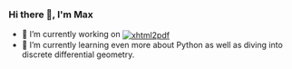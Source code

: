 ### Hi there 👋, I'm Max

- 🔭 I’m currently working on <a href="https://github.com/fstwn/cockatoo"><img src="https://img.shields.io/badge/-cockatoo-000605?logo=github" alt="xhtml2pdf" align="center"/></a>
- 🌱 I’m currently learning even more about Python as well as diving into discrete differential geometry.


<!--
**fstwn/fstwn** is a ✨ _special_ ✨ repository because its `README.md` (this file) appears on your GitHub profile.

Here are some ideas to get you started:

- 👯 I’m looking to collaborate on ...
- 🤔 I’m looking for help with ...
- 💬 Ask me about ...
- 📫 How to reach me: ...
- 😄 Pronouns: ...
- ⚡ Fun fact: ...

-->
